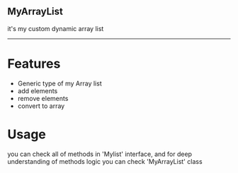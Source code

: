 ## MyArrayList
 
 it's my custom dynamic array list 

---


# Features
- Generic type of my Array list
- add elements
- remove elements
- convert to array

# Usage
you can check all of methods in 'Mylist' interface, and for deep understanding of methods logic you can check 'MyArrayList' class   